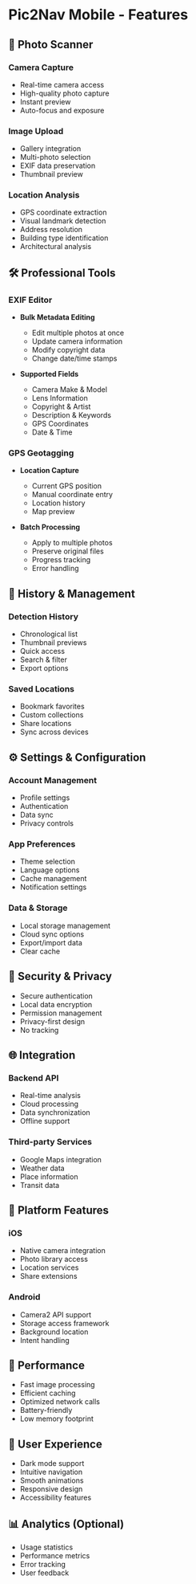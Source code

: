 # Pic2Nav Mobile - Features

## 📸 Photo Scanner

### Camera Capture
- Real-time camera access
- High-quality photo capture
- Instant preview
- Auto-focus and exposure

### Image Upload
- Gallery integration
- Multi-photo selection
- EXIF data preservation
- Thumbnail preview

### Location Analysis
- GPS coordinate extraction
- Visual landmark detection
- Address resolution
- Building type identification
- Architectural analysis

## 🛠️ Professional Tools

### EXIF Editor
- **Bulk Metadata Editing**
  - Edit multiple photos at once
  - Update camera information
  - Modify copyright data
  - Change date/time stamps
  
- **Supported Fields**
  - Camera Make & Model
  - Lens Information
  - Copyright & Artist
  - Description & Keywords
  - GPS Coordinates
  - Date & Time

### GPS Geotagging
- **Location Capture**
  - Current GPS position
  - Manual coordinate entry
  - Location history
  - Map preview
  
- **Batch Processing**
  - Apply to multiple photos
  - Preserve original files
  - Progress tracking
  - Error handling

## 📜 History & Management

### Detection History
- Chronological list
- Thumbnail previews
- Quick access
- Search & filter
- Export options

### Saved Locations
- Bookmark favorites
- Custom collections
- Share locations
- Sync across devices

## ⚙️ Settings & Configuration

### Account Management
- Profile settings
- Authentication
- Data sync
- Privacy controls

### App Preferences
- Theme selection
- Language options
- Cache management
- Notification settings

### Data & Storage
- Local storage management
- Cloud sync options
- Export/import data
- Clear cache

## 🔐 Security & Privacy

- Secure authentication
- Local data encryption
- Permission management
- Privacy-first design
- No tracking

## 🌐 Integration

### Backend API
- Real-time analysis
- Cloud processing
- Data synchronization
- Offline support

### Third-party Services
- Google Maps integration
- Weather data
- Place information
- Transit data

## 📱 Platform Features

### iOS
- Native camera integration
- Photo library access
- Location services
- Share extensions

### Android
- Camera2 API support
- Storage access framework
- Background location
- Intent handling

## 🚀 Performance

- Fast image processing
- Efficient caching
- Optimized network calls
- Battery-friendly
- Low memory footprint

## 🎨 User Experience

- Dark mode support
- Intuitive navigation
- Smooth animations
- Responsive design
- Accessibility features

## 📊 Analytics (Optional)

- Usage statistics
- Performance metrics
- Error tracking
- User feedback
